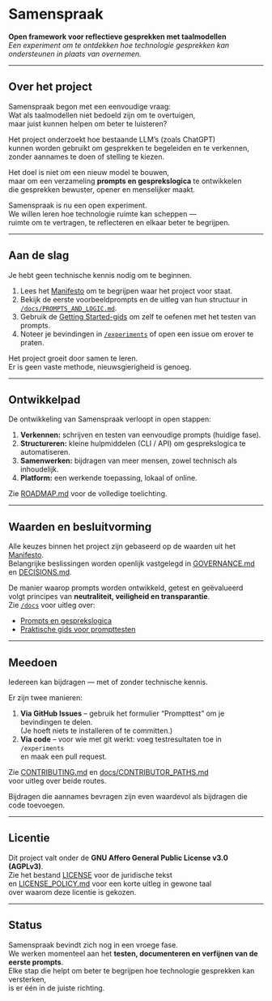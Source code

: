 # Samenspraak

**Open framework voor reflectieve gesprekken met taalmodellen**  
*Een experiment om te ontdekken hoe technologie gesprekken kan ondersteunen in plaats van overnemen.*

---

## Over het project

Samenspraak begon met een eenvoudige vraag:  
Wat als taalmodellen niet bedoeld zijn om te overtuigen,  
maar juist kunnen helpen om beter te luisteren?

Het project onderzoekt hoe bestaande LLM’s (zoals ChatGPT)  
kunnen worden gebruikt om gesprekken te begeleiden en te verkennen,  
zonder aannames te doen of stelling te kiezen.

Het doel is niet om een nieuw model te bouwen,  
maar om een verzameling **prompts en gesprekslogica** te ontwikkelen  
die gesprekken bewuster, opener en menselijker maakt.

Samenspraak is nu een open experiment.  
We willen leren hoe technologie ruimte kan scheppen —  
ruimte om te vertragen, te reflecteren en elkaar beter te begrijpen.

---

## Aan de slag

Je hebt geen technische kennis nodig om te beginnen.

1. Lees het [Manifesto](MANIFESTO.md) om te begrijpen waar het project voor staat.  
2. Bekijk de eerste voorbeeldprompts en de uitleg van hun structuur in [`/docs/PROMPTS_AND_LOGIC.md`](docs/PROMPTS_AND_LOGIC.md).  
3. Gebruik de [Getting Started-gids](docs/PROMPTS_GETTING_STARTED.md) om zelf te oefenen met het testen van prompts.  
4. Noteer je bevindingen in [`/experiments`](experiments) of open een issue om erover te praten.

Het project groeit door samen te leren.  
Er is geen vaste methode, nieuwsgierigheid is genoeg.

---

## Ontwikkelpad

De ontwikkeling van Samenspraak verloopt in open stappen:

1. **Verkennen:** schrijven en testen van eenvoudige prompts (huidige fase).  
2. **Structureren:** kleine hulpmiddelen (CLI / API) om gesprekslogica te automatiseren.  
3. **Samenwerken:** bijdragen van meer mensen, zowel technisch als inhoudelijk.  
4. **Platform:** een werkende toepassing, lokaal of online.  

Zie [ROADMAP.md](ROADMAP.md) voor de volledige toelichting.

---

## Waarden en besluitvorming

Alle keuzes binnen het project zijn gebaseerd op de waarden uit het [Manifesto](MANIFESTO.md).  
Belangrijke beslissingen worden openlijk vastgelegd in [GOVERNANCE.md](GOVERNANCE.md) en [DECISIONS.md](DECISIONS.md).

De manier waarop prompts worden ontwikkeld, getest en geëvalueerd  
volgt principes van **neutraliteit, veiligheid en transparantie**.  
Zie [`/docs`](docs) voor uitleg over:
- [Prompts en gesprekslogica](docs/PROMPTS_AND_LOGIC.md)  
- [Praktische gids voor prompttesten](docs/PROMPTS_GETTING_STARTED.md)

---

## Meedoen

Iedereen kan bijdragen — met of zonder technische kennis.

Er zijn twee manieren:

1. **Via GitHub Issues** – gebruik het formulier “Prompttest” om je bevindingen te delen.  
   (Je hoeft niets te installeren of te committen.)
2. **Via code** – voor wie met git werkt: voeg testresultaten toe in `/experiments`  
   en maak een pull request.

Zie [CONTRIBUTING.md](CONTRIBUTING.md) en [docs/CONTRIBUTOR_PATHS.md](docs/CONTRIBUTOR_PATHS.md)  
voor uitleg over beide routes.

Bijdragen die aannames bevragen zijn even waardevol als bijdragen die code toevoegen.

---

## Licentie

Dit project valt onder de **GNU Affero General Public License v3.0 (AGPLv3)**.  
Zie het bestand [LICENSE](LICENSE) voor de juridische tekst  
en [LICENSE_POLICY.md](LICENSE_POLICY.md) voor een korte uitleg in gewone taal  
over waarom deze licentie is gekozen.

---

## Status

Samenspraak bevindt zich nog in een vroege fase.  
We werken momenteel aan het **testen, documenteren en verfijnen van de eerste prompts**.  
Elke stap die helpt om beter te begrijpen hoe technologie gesprekken kan versterken,  
is er één in de juiste richting.
